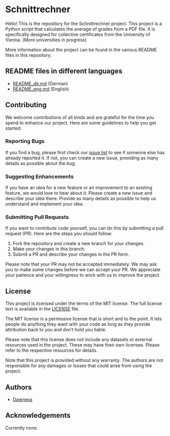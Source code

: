 # Schnittrechner 

Hello! This is the repository for the Schnittrechner project. This project is a Python script that calculates the average of grades from a PDF file. It is specifically designed for collective certificates from the University of Vienna. (More universities in progress)

More information about the project can be found in the various README files in this repository.

## README files in different languages

- [README_de.md](READMEs/README_de.md) (German)
- [README_eng.md](READMEs/README_eng.md) (English)

## Contributing

We welcome contributions of all kinds and are grateful for the time you spend to enhance our project. Here are some guidelines to help you get started:

### Reporting Bugs

If you find a bug, please first check our [issue list](https://github.com/Dawnexa/Automated-Pore-Detection-ML/issues) to see if someone else has already reported it. If not, you can create a new issue, providing as many details as possible about the bug.

### Suggesting Enhancements

If you have an idea for a new feature or an improvement to an existing feature, we would love to hear about it. Please create a new issue and describe your idea there. Provide as many details as possible to help us understand and implement your idea.

### Submitting Pull Requests

If you want to contribute code yourself, you can do this by submitting a pull request (PR). Here are the steps you should follow:

1. Fork the repository and create a new branch for your changes.
2. Make your changes in this branch.
3. Submit a PR and describe your changes in the PR form.

Please note that your PR may not be accepted immediately. We may ask you to make some changes before we can accept your PR. We appreciate your patience and your willingness to work with us to improve the project.

## License

This project is licensed under the terms of the MIT license. The full license text is available in the [LICENSE](LICENSE) file.

The MIT license is a permissive license that is short and to the point. It lets people do anything they want with your code as long as they provide attribution back to you and don’t hold you liable.

Please note that this license does not include any datasets or external resources used in the project. These may have their own licenses. Please refer to the respective resources for details.

Note that this project is provided without any warranty. The authors are not responsible for any damages or losses that could arise from using the project.

## Authors

- [Dawnexa](https://github.com/Dawnexa)

## Acknowledgements

Currently none.

